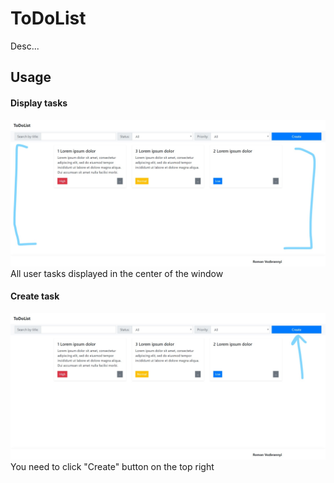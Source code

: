 # ToDoList

Desc...

## Usage

#### Display tasks
![alt text](screenshots/default%20view.jpg)
All user tasks displayed in the center of the window

#### Create task
![alt text](screenshots/add%20task.jpg)
You need to click "Create" button on the top right
